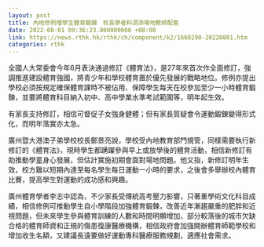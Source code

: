 ```yaml
---
layout: post
title: 內地修例增學生體育鍛鍊　校長學者料須添場地教師配套
date: 2022-08-01 09:36:23.000000000 +08:00
link: https://news.rthk.hk/rthk/ch/component/k2/1660290-20220801.htm
categories: rthk
---
```


全國人大常委會今年6月表決通過修訂《體育法》，是27年來首次作全面修訂，強調推進建設體育強國，將青少年和學校體育置於優先發展的戰略地位。修例亦提出學校必須按規定確保體育課時不被佔用、保障學生每天在校參加至少一小時體育鍛鍊，並要將體育科目納入初中、高中學業水準考試範圍等，明年起生效。

有家長支持修訂，相信可督促子女強身健體；但有家長質疑會令運動鍛鍊變得形式化，而明年落實亦太急。

廣州暨大港澳子弟學校校長鄭景亮說，學校受內地教育部門規管，同樣需要執行新修訂的《體育法》，現時學生都踴躍參與早上或放學後的體育活動，相信新修訂有助推動學童身心發展，但估計實施初期會面對場地問題。他又指，新修訂明年生效，校方難以短期內達至每名學生每日運動一小時的要求，之後會多舉辦校內體育比賽，提高學生對運動的成功感和興趣。

廣州體育學者李志中認為，不少家長受傳統高考壓力影響，只著重學術文化科目成績，相信修例可推動學生自小學階段加強體育鍛鍊，改善近年漸趨嚴重的肥胖和近視問題，但未來學生參與體育訓練的人數和時間明顯增加，部分較落後的城市欠缺合格的體育師資和正規的傷患復康醫療機構，相信政府會加強開辦體育師範學校和增加收生名額，又建議長遠要做好運動專科醫療服務規劃，適應社會需求。
